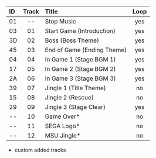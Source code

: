 | ID  | Track | Title                      | Loop |
| :-- | :---: | :------------------------- | :--: |
| 01  |  --   | Stop Music                 | yes  |
| 03  |  01   | Start Game (Introduction)  | yes  |
| 3D  |  02   | Boss (Boss Theme)          | yes  |
| 45  |  03   | End of Game (Ending Theme) | yes  |
| 04  |  04   | In Game 1  (Stage BGM 1)   | yes  |
| 17  |  05   | In Game 2  (Stage BGM 2)   | yes  |
| 2A  |  06   | In Game 3  (Stage BGM 3)   | yes  |
| 39  |  07   | Jingle 1 (Title Theme)     |  no  |
| 15  |  08   | Jingle 2 (Rescue)          |  no  |
| 29  |  09   | Jingle 3 (Stage Clear)     | yes  |
| --  |  10   | Game Over*                 |  no  |
| --  |  11   | SEGA Logo*                 |  no  |
| --  |  12   | MSU Jingle*                |  no  |

* custom added tracks
